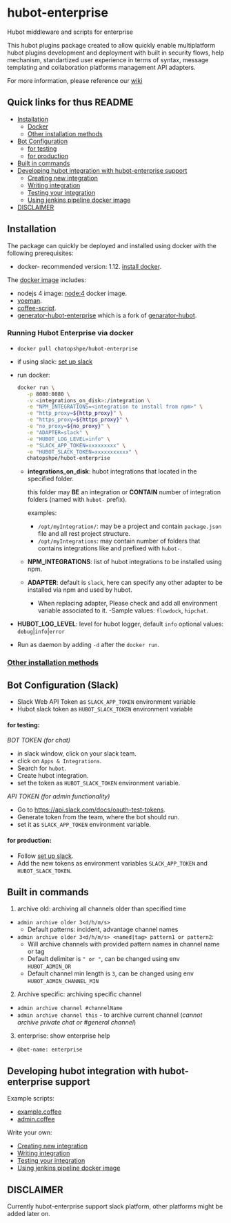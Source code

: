 # hubot-enterprise

Hubot middleware and scripts for enterprise

This hubot plugins package created to allow quickly enable multiplatform hubot plugins development and deployment with built in 
security flows, help mechanism, standartized user experience in terms of syntax, message templating and collaboration platforms management API adapters.

For more information, please reference our [wiki](https://github.com/eedevops/hubot-enterprise/wiki)

## Quick links for thus README
- [Installation](#installation)
  - [Docker](#running-hubot-enterprise-via-docker)
  - [Other installation methods](https://github.com/eedevops/hubot-enterprise/wiki/bootstrap)
- [Bot Configuration](#bot-configuration-slack)
  - [for testing](#for-testing)
  - [for production](https://github.com/eedevops/hubot-enterprise/wiki/slack#app-configuration)
- [Built in commands](#built-in-commands)
- [Developing hubot integration with hubot-enterprise support](#developing-hubot-integration-with-hubot-enterprise-support)
  - [Creating new integration](https://github.com/eedevops/hubot-enterprise/wiki/bootstrap-integration)
  - [Writing integration](https://github.com/eedevops/hubot-enterprise/wiki/api)
  - [Testing your integration](https://github.com/eedevops/hubot-enterprise/wiki/testing)
  - [Using jenkins pipeline docker image](https://github.com/eedevops/hubot-enterprise/wiki/jenkins)
- [DISCLAIMER](#disclaimer)

## Installation

The package can quickly be deployed and installed using docker with the following prerequisites:
- docker- recommended version: 1.12. [install docker](https://docs.docker.com/engine/installation/).

The [docker image](Dockerfile) includes:
  - nodejs 4 image: [node:4](https://hub.docker.com/r/library/node/) docker image.
  - [yoeman](http://yeoman.io/).
  - [coffee-script](http://coffeescript.org/).
  - [generator-hubot-enterprise](https://github.com/eedevops/generator-hubot-enterprise) which is a fork of [genarator-hubot](https://github.com/github/generator-hubot).

### Running Hubot Enterprise via docker
 
- `docker pull chatopshpe/hubot-enterprise`
- if using slack: [set up slack](#slack-web-api-token-generation)
- run docker:
  ```bash
  docker run \
     -p 8080:8080 \
     -v <integrations_on_disk>:/integration \
     -e "NPM_INTEGRATIONS=<integration to install from npm>" \
     -e "http_proxy=${http_proxy}" \
     -e "https_proxy=${https_proxy}" \
     -e "no_proxy=${no_proxy}" \
     -e "ADAPTER=slack" \
     -e "HUBOT_LOG_LEVEL=info" \
     -e "SLACK_APP_TOKEN=xxxxxxxxx" \
     -e "HUBOT_SLACK_TOKEN=xxxxxxxxxxx" \
     chatopshpe/hubot-enterprise
  ```
  - **integrations_on_disk**: hubot integrations that located in the specified folder.

    this folder may **BE** an integration or **CONTAIN** number of integration folders (named with `hubot-` prefix).

    examples:

    - `/opt/myIntegration/`: may be a project and contain `package.json` file and all rest project structure.
    - `/opt/myIntegrations`: may contain number of folders that contains integrations like and prefixed with `hubot-`.

  - **NPM_INTEGRATIONS**: list of hubot integrations to be installed using npm.
  
  - **ADAPTER**: default is `slack`, here can specify any other adapter to be installed via npm and used by hubot.
    - When replacing adapter, Please check and add all environment variable associated to it.
	  -Sample values: `flowdock`, `hipchat`.

 - **HUBOT_LOG_LEVEL**: level for hubot logger, default `info` optional values: `debug`|`info`|`error`
 - Run as daemon by adding `-d` after the `docker run`.

### [Other installation methods](https://github.com/eedevops/hubot-enterprise/wiki/bootstrap)

## Bot Configuration (Slack)
 - Slack Web API Token as `SLACK_APP_TOKEN` environment variable
 - Hubot slack token as `HUBOT_SLACK_TOKEN` environment variable

#### for testing:

*BOT TOKEN (for chat)*
- in slack window, click on your slack team.
- click on `Apps & Integrations`.
- Search for `hubot`.
- Create hubot integration.
- set the token as `HUBOT_SLACK_TOKEN` environment variable.

*API TOKEN (for admin functionality)*
- Go to https://api.slack.com/docs/oauth-test-tokens.
- Generate token from the team, where the bot should run.
- set it as `SLACK_APP_TOKEN` environment variable.

#### for production:

- Follow [set up slack](https://github.com/eedevops/hubot-enterprise/wiki/slack#app-configuration).
- Add the new tokens as environment variables `SLACK_APP_TOKEN` and `HUBOT_SLACK_TOKEN`.

## Built in commands

1. archive old: archiving all channels older than specified time
  * `admin archive older 3<d/h/m/s>`
    - Default patterns: incident, advantage channel names
  * `admin archive older 3<d/h/m/s> <named|tag> pattern1 or pattern2`:
    - Will archive channels with provided pattern names in channel name or tag
    - Default delimiter is `" or "`, can be changed using env `HUBOT_ADMIN_OR`
    - Default channel min length is `3`, can be changed using env `HUBOT_ADMIN_CHANNEL_MIN`
2. Archive specific: archiving specific channel
  * `admin archive channel #channelName`
  * `admin archive channel this` - to archive current channel
  (_cannot archive private chat or #general channel_)
3. enterprise: show enterprise help
  * `@bot-name: enterprise`

## Developing hubot integration with hubot-enterprise support

Example scripts:

- [example.coffee](example/example.coffee)
- [admin.coffee](src/admin.coffee)

Write your own:
  - [Creating new integration](https://github.com/eedevops/hubot-enterprise/wiki/bootstrap-integration)
  - [Writing integration](https://github.com/eedevops/hubot-enterprise/wiki/api)
  - [Testing your integration](https://github.com/eedevops/hubot-enterprise/wiki/testing)
  - [Using jenkins pipeline docker image](https://github.com/eedevops/hubot-enterprise/wiki/jenkins)

## DISCLAIMER

Currently hubot-enterprise support slack platform, other platforms might be added later on.
